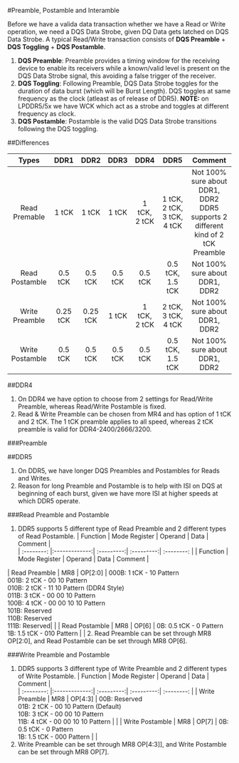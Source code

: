 #Preamble, Postamble and Interamble

Before we have a valida data transaction whether we have a Read or Write operation, we need a  DQS Data Strobe, given DQ Data gets latched on DQS Data Strobe. A typical Read/Write transaction consists of __DQS Preamble__ + __DQS Toggling__ + __DQS Postamble__.  
1. __DQS Preamble__: Preamble provides a timing window for the receiving device to enable its receivers while a known/valid level is present on the DQS Data Strobe signal, this avoiding a false trigger of the receiver.  
2. __DQS Toggling__: Following Preamble, DQS Data Strobe toggles for the duration of data burst (which will be Burst Length). DQS toggles at same frequency as the clock (atleast as of release of DDR5). __NOTE:__ on LPDDR5/5x we have WCK which act as a strobe and toggles at different frequency as clock.  
3. __DQS Postamble__: Postamble is the valid DQS Data Strobe transitions following the DQS toggling.

##Differences

|  Types  |      DDR1      |   DDR2    |      DDR3      |      DDR4      |   DDR5    | Comment | 
| :--------: |:-------------:| :---------:| :---------:| :--------: | :-------------:| :-------------:|
| Read Premable | 1 tCK | 1 tCK | 1 tCK | 1 tCK, 2 tCK | 1 tCK, 2 tCK, 3 tCK, 4 tCK | Not 100% sure about DDR1, DDR2 <br> DDR5 supports 2 different kind of 2 tCK Preamble |
| Read Postamble | 0.5 tCK| 0.5 tCK | 0.5 tCK | 0.5 tCK | 0.5 tCK, 1.5 tCK | Not 100% sure about DDR1, DDR2 |
| Write Preamble  | 0.25 tCK | 0.25 tCK | 1 tCK | 1 tCK, 2 tCK | 2 tCK, 3 tCK, 4 tCK | Not 100% sure about DDR1, DDR2 |
| Write Postamble  | 0.5 tCK | 0.5 tCK | 0.5 tCK | 0.5 tCK | 0.5 tCK, 1.5 tCK | Not 100% sure about DDR1, DDR2 |

##DDR4
1. On DDR4 we have option to choose from 2 settings for Read/Write Preamble, whereas Read/Write Postamble is fixed.  
2. Read & Write Preamble can be chosen from MR4 and has option of 1 tCK and 2 tCK. The 1 tCK preamble applies to all speed, whereas 2 tCK preamble is valid for DDR4-2400/2666/3200.

###Preamble


##DDR5
1. On DDR5, we have longer DQS Preambles and Postambles for Reads and Writes.  
2. Reason for long Preamble and Postamble is to help with ISI on DQS at beginning of each burst, given we have more ISI at higher speeds at which DDR5 operate.  

###Read Preamble and Postamble
1. DDR5 supports 5 different type of Read Preamble and 2 different types of Read Postamble.
|  Function  |      Mode Register      |   Operand    |      Data      |      Comment      |  
| :--------: |:-------------:| :---------:| :---------:| :--------: |
|  Function  |      Mode Register      |   Operand    |      Data      |      Comment      |  

| Read Preamble | MR8 | OP[2:0] | 000B: 1 tCK - 10 Pattern <br> 001B: 2 tCK - 00 10 Pattern <br> 010B: 2 tCK - 11 10 Pattern (DDR4 Style) <br> 011B: 3 tCK - 00 00 10 Pattern <br> 100B: 4 tCK - 00 00 10 10 Pattern <br> 101B: Reserved <br>110B: Reserved <br>111B: Reserved| | 
| Read Postamble | MR8 | OP[6] | 0B: 0.5 tCK - 0 Pattern <br> 1B: 1.5 tCK - 010 Pattern | | 
2. Read Preamble can be set through MR8 OP[2:0], and Read Postamble can be set through MR8 OP[6].

###Write Preamble and Postamble
1. DDR5 supports 3 different type of Write Preamble and 2 different types of Write Postamble.
|  Function  |      Mode Register      |   Operand    |      Data      |      Comment      |  
| :--------: |:-------------:| :---------:| :---------:| :--------: |
| Write Preamble | MR8 | OP[4:3] | 00B: Reserved <br> 01B: 2 tCK - 00 10 Pattern (Default) <br> 10B: 3 tCK - 00 00 10 Pattern <br> 11B: 4 tCK - 00 00 10 10 Pattern | | 
| Write Postamble | MR8 | OP[7] | 0B: 0.5 tCK - 0 Pattern <br> 1B: 1.5 tCK - 000 Pattern | | 
2. Write Preamble can be set through MR8 OP[4:3]], and Write Postamble can be set through MR8 OP[7].
